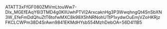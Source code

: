 ATATT3xFfGF080ZMVmLtouWw7-Dlx_MGEfEAqY6l3TMD4g0KllUwhPTVl2ArxcaknHg3P3WwqhngQt4SnSbXN3W_EfeFmDdQhuZtT6tofwMXC8k98X5hNRNohUTtP1xydwOuEmjVZoHKRjzFKCLCWPm38D4SrAwn9841EKMdHYsb554MzhDebOA=56D411B5


